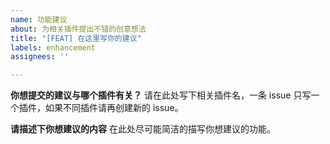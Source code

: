 ```yaml
---
name: 功能建议
about: 为相关插件提出不错的创意想法
title: "[FEAT] 在这里写你的建议"
labels: enhancement
assignees: ''

---
```


**你想提交的建议与哪个插件有关？**
请在此处写下相关插件名，一条 issue 只写一个插件，如果不同插件请再创建新的 issue。

**请描述下你想建议的内容**
在此处尽可能简洁的描写你想建议的功能。
